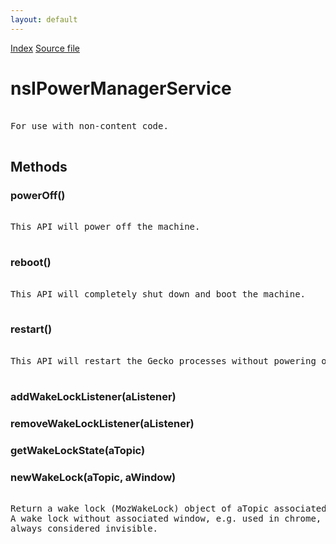 ```yaml
---
layout: default
---
```

<div id='links'><a href="../index.html">Index</a>
<a href="http://dxr.mozilla.org/mozilla-central/source/dom/power/nsIPowerManagerService.idl">Source file</a>
</div>

# nsIPowerManagerService #
<pre>  
For use with non-content code.  
  
</pre>
## Methods ##

### powerOff() ###
<pre>  
This API will power off the machine.  
  
</pre>
### reboot() ###
<pre>  
This API will completely shut down and boot the machine.  
  
</pre>
### restart() ###
<pre>  
This API will restart the Gecko processes without powering off the machine.  
  
</pre>
### addWakeLockListener(aListener) ###

### removeWakeLockListener(aListener) ###

### getWakeLockState(aTopic) ###

### newWakeLock(aTopic, aWindow) ###
<pre>  
Return a wake lock (MozWakeLock) object of aTopic associated with aWindow.  
A wake lock without associated window, e.g. used in chrome, is  
always considered invisible.  
  
</pre>